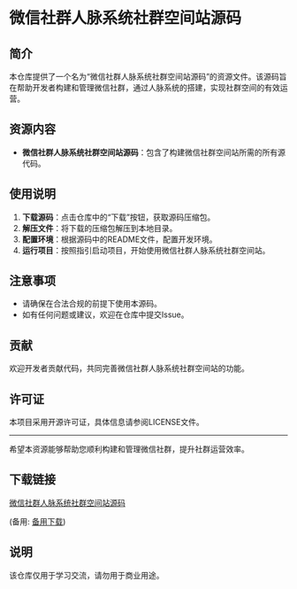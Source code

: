 # 微信社群人脉系统社群空间站源码

## 简介
本仓库提供了一个名为“微信社群人脉系统社群空间站源码”的资源文件。该源码旨在帮助开发者构建和管理微信社群，通过人脉系统的搭建，实现社群空间的有效运营。

## 资源内容
- **微信社群人脉系统社群空间站源码**：包含了构建微信社群空间站所需的所有源代码。

## 使用说明
1. **下载源码**：点击仓库中的“下载”按钮，获取源码压缩包。
2. **解压文件**：将下载的压缩包解压到本地目录。
3. **配置环境**：根据源码中的README文件，配置开发环境。
4. **运行项目**：按照指引启动项目，开始使用微信社群人脉系统社群空间站。

## 注意事项
- 请确保在合法合规的前提下使用本源码。
- 如有任何问题或建议，欢迎在仓库中提交Issue。

## 贡献
欢迎开发者贡献代码，共同完善微信社群人脉系统社群空间站的功能。

## 许可证
本项目采用开源许可证，具体信息请参阅LICENSE文件。

---

希望本资源能够帮助您顺利构建和管理微信社群，提升社群运营效率。

## 下载链接
[微信社群人脉系统社群空间站源码](https://pan.quark.cn/s/8d4d3ef0a50d) 

(备用: [备用下载](https://pan.baidu.com/s/1ogyZzj7rLybjJgv24v__EA?pwd=1234))

## 说明

该仓库仅用于学习交流，请勿用于商业用途。
